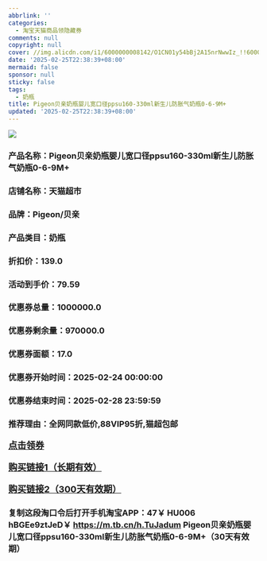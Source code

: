 ```yaml
---
abbrlink: ''
categories:
  - 淘宝天猫商品领隐藏券
comments: null
copyright: null
cover: //img.alicdn.com/i1/6000000008142/O1CN01y54bBj2A15nrNwwIz_!!6000000008142-0-sm.jpg
date: '2025-02-25T22:38:39+08:00'
mermaid: false
sponsor: null
sticky: false
tags:
  - 奶瓶
title: Pigeon贝亲奶瓶婴儿宽口径ppsu160-330ml新生儿防胀气奶瓶0-6-9M+
updated: '2025-02-25T22:38:39+08:00'
--- 
```


![](//img.alicdn.com/i1/6000000008142/O1CN01y54bBj2A15nrNwwIz_!!6000000008142-0-sm.jpg)

### 产品名称：Pigeon贝亲奶瓶婴儿宽口径ppsu160-330ml新生儿防胀气奶瓶0-6-9M+
### 店铺名称：天猫超市
### 品牌：Pigeon/贝亲
### 产品类目：奶瓶
### 折扣价：139.0
### 活动到手价：79.59
### 优惠券总量：1000000.0
### 优惠券剩余量：970000.0
### 优惠券面额：17.0
### 优惠券开始时间：2025-02-24 00:00:00	
### 优惠券结束时间：2025-02-28 23:59:59	
### 推荐理由：全网同款低价,88VIP95折,猫超包邮

<p style="font-size: 18px; font-weight: bold;">
  <a href="https://uland.taobao.com/coupon/edetail?e=9NjsmsqFdFClhHvvyUNXZfh8CuWt5YH5OVuOuRD5gLJMmdsrkidbOWBzzpT26idJ8X16Mm2H%2BpzMhTT47wwcO5p1O9hkstO6VXvSaplIj0lJr6ae2zMexFREhmCloRZQRSHvQe2jOLZ9pbNCYX0I%2BPP%2BWUTgK%2F%2B0I%2BtaUgbudUxA%2B536asYsLWVfKa%2BhVnND%2BTzb26ZNicvpj8dQ1Y%2FdTJjB6TX2HR3QQ5WKStDdyeTLAJho1Tgm24y1rRo98IyIzxHHRjXbSzC3GXpSbfs48nt4tObTviCZMRmxjpL4Hy7ZojSKypnXdBtC5SfQ3k9Q9pILCoZ%2B%2FH9%2BOHfs5nLQGA%3D%3D&traceId=0b0d7bc517407225632653497d12f7&union_lens=lensId%3AOPT%401740722566%40213f1325_0e59_1954b267737_7c4e%4001%40eyJmbG9vcklkIjo3MzM1NH0ie" target="_blank">点击领券</a>
</p>
<p style="font-size: 18px; font-weight: bold;">
  <a href="https://s.click.taobao.com/t?e=m%3D2%26s%3DhMyz99xNUUlw4vFB6t2Z2ueEDrYVVa64K7Vc7tFgwiHjf2vlNIV67k2Uw6Vjz9mVahEP0ZrOLIr3ID%2FV1RqsF4wnCJeELi4I%2FIEn%2BS1IjHAB0ghlTd7WlZVm%2FOAUUFw71qrpxiwMoCNxc1AtbZGVSz1as9dE8xRAUY7hrUMeysSMHuv7RoNv0Q0jFsbsQ7KWZtipjOHGpnpR5J0hlNvK6G52nqx6EcUq%2FKWxmwRl%2BwDUWaNYkMR3ZQd8hTxS5yCvozvQCWI2PAlyfsBFZDqhxXSFvSTZM%2B%2F4A13NwUW6D5tP%2FfeFw4qW6wEApVASUfbAMzXmCitDxQQ%3D" target="_blank">购买链接1（长期有效）</a>
</p>
<p style="font-size: 18px; font-weight: bold;">
  <a href="https://s.click.taobao.com/s8tcVNs" target="_blank">购买链接2（300天有效期）</a>
</p>

### 复制这段淘口令后打开手机淘宝APP：47￥ HU006 hBGEe9ztJeD￥ https://m.tb.cn/h.TuJadum  Pigeon贝亲奶瓶婴儿宽口径ppsu160-330ml新生儿防胀气奶瓶0-6-9M+（30天有效期）
